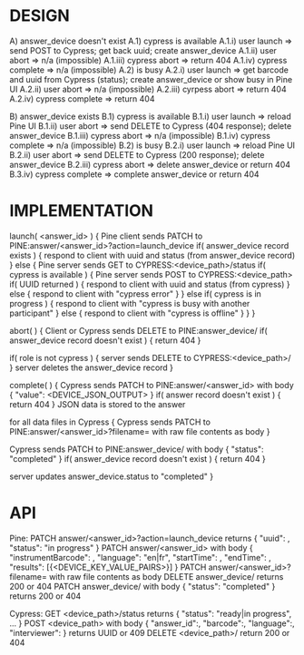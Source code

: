 DESIGN
======

A) answer_device doesn't exist
  A.1) cypress is available
    A.1.i) user launch => send POST to Cypress; get back uuid; create answer_device
    A.1.ii) user abort => n/a (impossible)
    A.1.iii) cypress abort => return 404
    A.1.iv) cypress complete => n/a (impossible)
  A.2) is busy
    A.2.i) user launch => get barcode and uuid from Cypress (status); create answer_device or show busy in Pine UI
    A.2.ii) user abort => n/a (impossible)
    A.2.iii) cyrpess abort => return 404
    A.2.iv) cypress complete => return 404
      
B) answer_device exists
  B.1) cypress is available
    B.1.i) user launch => reload Pine UI
    B.1.ii) user abort => send DELETE to Cypress (404 response); delete answer_device
    B.1.iii) cypress abort => n/a (impossible)
    B.1.iv) cypress complete => n/a (impossible)
  B.2) is busy
    B.2.i) user launch => reload Pine UI
    B.2.ii) user abort => send DELETE to Cypress (200 response); delete answer_device
    B.2.iii) cypress abort => delete answer_device or return 404
    B.3.iv) cypress complete => complete answer_device or return 404



IMPLEMENTATION
==============

launch( <answer_id> )
{
  Pine client sends PATCH to PINE:answer/<answer_id>?action=launch_device
  if( answer_device record exists )
  {
    respond to client with uuid and status (from answer_device record)
  }
  else
  {
    Pine server sends GET to CYPRESS:<device_path>/status
    if( cypress is available )
    {
      Pine server sends POST to CYPRESS:<device_path>
      if( UUID returned )
      {
        respond to client with uuid and status (from cypress)
      }
      else
      {
        respond to client with "cypress error"
      }
    }
    else if( cypress is in progress )
    {
      respond to client with "cypress is busy with another participant"
    }
    else
    {
      respond to client with "cypress is offline"
    }
  }
}

abort( <uuid> )
{
  Client or Cypress sends DELETE to PINE:answer_device/<uuid>
  if( answer_device record doesn't exist )
  {
    return 404
  }

  if( role is not cypress )
  {
    server sends DELETE to CYPRESS:<device_path>/<uuid>
  }
  server deletes the answer_device record
}

complete( <uuid> )
{
  Cypress sends PATCH to PINE:answer/<answer_id> with body { "value": <DEVICE_JSON_OUTPUT> }
  if( answer record doesn't exist )
  {
    return 404
  }
  JSON data is stored to the answer

  for all data files in Cypress
  {
    Cypress sends PATCH to PINE:answer/<answer_id>?filename=<FILENAME> with raw file contents as body
  }

  Cypress sends PATCH to PINE:answer_device/<uuid> with body { "status": "completed" }
  if( answer_device record doesn't exist )
  {
    return 404
  }

  server updates answer_device.status to "completed"
}



API
===

Pine:
  PATCH answer/<answer_id>?action=launch_device returns { "uuid": <uuid>, "status": "in progress" }
  PATCH answer/<answer_id> with body { "instrumentBarcode": <STRING>, "language": "en|fr", "startTime": <DATETIME>, "endTime": <DATETIME>, "results": [{<DEVICE_KEY_VALUE_PAIRS>}] }
  PATCH answer/<answer_id>?filename=<FILENAME> with raw file contents as body
  DELETE answer_device/<uuid> returns 200 or 404
  PATCH answer_device/<uuid> with body { "status": "completed" } returns 200 or 404

Cypress:
  GET <device_path>/status returns { "status": "ready|in progress", ... }
  POST <device_path> with body { "answer_id":, "barcode":, "language":, "interviewer": } returns UUID or 409
  DELETE <device_path>/<uuid> return 200 or 404
